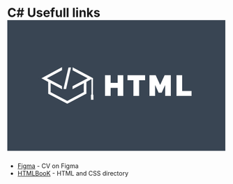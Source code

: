 # C# Usefull links ![Иллюстрация к проекту](https://github.com/Hamidalion/RepoPicture/blob/master/HTML.jpg)

- [Figma](https://www.figma.com/file/6UvNDu7yrIiv6lbHFSp6BI/CV-%2F-Resume-(Community)?node-id=0%3A1) - CV on Figma
- [HTMLBooK](http://htmlbook.ru/) - HTML and CSS directory



